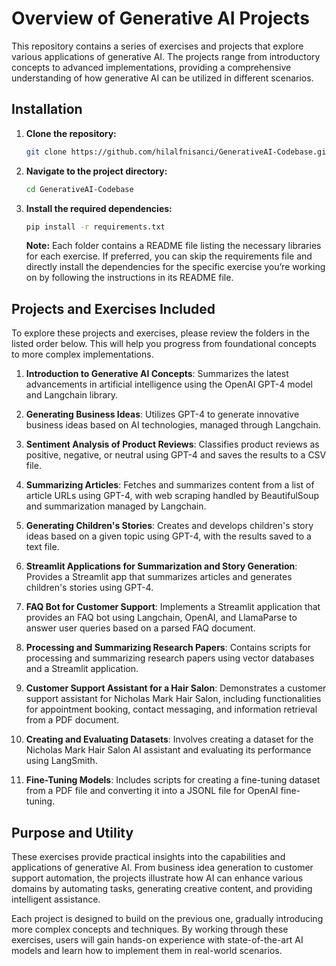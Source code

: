 # Overview of Generative AI Projects

This repository contains a series of exercises and projects that explore various applications of generative AI. The projects range from introductory concepts to advanced implementations, providing a comprehensive understanding of how generative AI can be utilized in different scenarios.

## Installation

1. **Clone the repository:**
    ```bash 
    git clone https://github.com/hilalfnisanci/GenerativeAI-Codebase.git
    ```

2. **Navigate to the project directory:**
    ```bash
    cd GenerativeAI-Codebase
    ```

3. **Install the required dependencies:**

    ```bash
    pip install -r requirements.txt
    ```

    **Note:**
    Each folder contains a README file listing the necessary libraries for each exercise. If preferred, you can skip the requirements file and directly install the dependencies for the specific exercise you’re working on by following the instructions in its README file.


## Projects and Exercises Included

To explore these projects and exercises, please review the folders in the listed order below. This will help you progress from foundational concepts to more complex implementations.

1. **Introduction to Generative AI Concepts**: Summarizes the latest advancements in artificial intelligence using the OpenAI GPT-4 model and Langchain library.

2. **Generating Business Ideas**: Utilizes GPT-4 to generate innovative business ideas based on AI technologies, managed through Langchain.

3. **Sentiment Analysis of Product Reviews**: Classifies product reviews as positive, negative, or neutral using GPT-4 and saves the results to a CSV file.

4. **Summarizing Articles**: Fetches and summarizes content from a list of article URLs using GPT-4, with web scraping handled by BeautifulSoup and summarization managed by Langchain.

5. **Generating Children's Stories**: Creates and develops children's story ideas based on a given topic using GPT-4, with the results saved to a text file.

6. **Streamlit Applications for Summarization and Story Generation**: Provides a Streamlit app that summarizes articles and generates children's stories using GPT-4.

7. **FAQ Bot for Customer Support**: Implements a Streamlit application that provides an FAQ bot using Langchain, OpenAI, and LlamaParse to answer user queries based on a parsed FAQ document.

8. **Processing and Summarizing Research Papers**: Contains scripts for processing and summarizing research papers using vector databases and a Streamlit application.

9. **Customer Support Assistant for a Hair Salon**: Demonstrates a customer support assistant for Nicholas Mark Hair Salon, including functionalities for appointment booking, contact messaging, and information retrieval from a PDF document.

10. **Creating and Evaluating Datasets**: Involves creating a dataset for the Nicholas Mark Hair Salon AI assistant and evaluating its performance using LangSmith.

11. **Fine-Tuning Models**: Includes scripts for creating a fine-tuning dataset from a PDF file and converting it into a JSONL file for OpenAI fine-tuning.

## Purpose and Utility

These exercises provide practical insights into the capabilities and applications of generative AI. From business idea generation to customer support automation, the projects illustrate how AI can enhance various domains by automating tasks, generating creative content, and providing intelligent assistance.

Each project is designed to build on the previous one, gradually introducing more complex concepts and techniques. By working through these exercises, users will gain hands-on experience with state-of-the-art AI models and learn how to implement them in real-world scenarios.